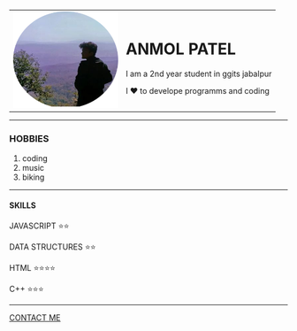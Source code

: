 <!DOCTYPE html>
<html>
<head>
	<meta charset="utf-8">
	<meta name="viewport" content="width=device-width, initial-scale=1">
	<title>ANMOL'S PERSONAL SITE</title>
</head>
<body>
<table cellspacing="30">
<tr>
	<td>
		<img src=" images/anmol.png"
		height="175"
		width="190" alt="anmol's profile"> </td>
		<td><h1>ANMOL PATEL</h1>
    <p>I am a 2nd year student in ggits jabalpur </p>
    <p>I ❤️ to  develope programms and coding  </p>
  </td>
</tr>
</table>
<hr>
<h3>HOBBIES</h3>
<ol>
	<li>coding</li>
	<li>music</li>
	<li>biking</li>
</ol>
<hr>
<h4>SKILLS</h4>
<p>JAVASCRIPT ⭐⭐</p>
<p>DATA STRUCTURES ⭐⭐</p>
<p>HTML ⭐⭐⭐⭐</p>
<p>C++ ⭐⭐⭐</p>
<hr>
<a href="contact.html" >CONTACT ME </a>

</body>
</html>
